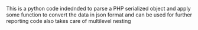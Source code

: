 This is a python code indednded to parse a PHP serialized object and apply some function to convert the data in json format and can be used for further reporting
code also takes care of multilevel nesting
